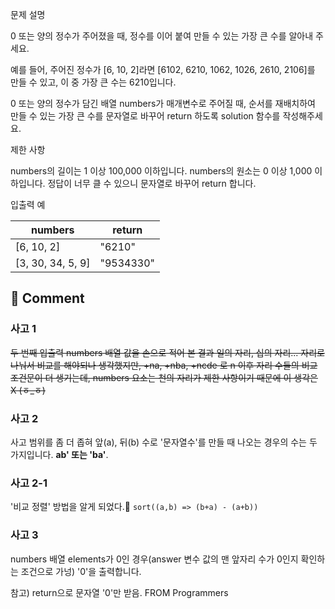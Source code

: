 문제 설명

0 또는 양의 정수가 주어졌을 때, 정수를 이어 붙여 만들 수 있는 가장 큰 수를 알아내 주세요.

예를 들어, 주어진 정수가 [6, 10, 2]라면 [6102, 6210, 1062, 1026, 2610, 2106]를 만들 수 있고, 이 중 가장 큰 수는 6210입니다.

0 또는 양의 정수가 담긴 배열 numbers가 매개변수로 주어질 때, 순서를 재배치하여 만들 수 있는 가장 큰 수를 문자열로 바꾸어 return 하도록 solution 함수를 작성해주세요.

제한 사항

numbers의 길이는 1 이상 100,000 이하입니다.
numbers의 원소는 0 이상 1,000 이하입니다.
정답이 너무 클 수 있으니 문자열로 바꾸어 return 합니다.

입출력 예

|numbers	|return|
|---|---|
|[6, 10, 2]|	"6210"|
|[3, 30, 34, 5, 9]|	"9534330"|


## 🤞 Comment
### 사고 1 
~~두 번째 입출력 numbers 배열 값을 손으로 적어 본 결과 일의 자리, 십의 자리... 자리로 나눠서 비교를 해야되나 생각했지만, +na, +nba, +ncde 로 n 이후 자리 수들의 비교 조건문이 더 생기는데, numbers 요소는 천의 자리가 제한 사항이기 때문에 이 생각은 X (ㆆ_ㆆ)~~

### 사고 2 
사고 범위를 좀 더 좁혀 앞(a), 뒤(b) 수로 '문자열수'를 만들 때 나오는 경우의 수는 두 가지입니다. **ab' 또는 'ba'**.

### 사고 2-1
'비교 정렬' 방법을 알게 되었다.🧐 `sort((a,b) => (b+a) - (a+b))`

### 사고 3
numbers 배열 elements가 0인 경우(answer 변수 값의 맨 앞자리 수가 0인지 확인하는 조건으로 가넝) '0'을 출력합니다.

참고) return으로 문자열 '0'만 받음. FROM Programmers